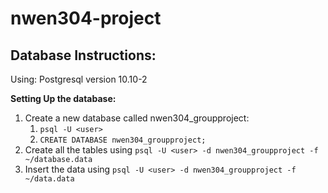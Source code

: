 # nwen304-project

## Database Instructions:

Using: Postgresql version 10.10-2

**Setting Up the database:**

1. Create a new database called nwen304_groupproject:
    1. `psql -U <user>`
    2. `CREATE DATABASE nwen304_groupproject;`
2. Create all the tables using `psql -U <user> -d nwen304_groupproject -f ~/database.data`
3. Insert the data using `psql -U <user> -d nwen304_groupproject -f ~/data.data`